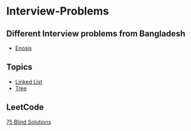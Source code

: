 # Interview-Problems

## Different Interview problems from Bangladesh
- [Enosis](https://github.com/Perdente/Interview-Problems/tree/main/Enosis%20Solutions)


## Topics
- [Linked List](https://github.com/Perdente/Interview-Problems/blob/main/Linked%20List.md#linked-list)
- [Tree](https://github.com/Perdente/Interview-Problems/blob/main/Binary%20Tree.md#table-of-content)


## LeetCode
[75 Blind Solutions](https://github.com/Perdente/Leetcode/blob/main/Leetcode%20BLIND-75%20Solutions.md)
